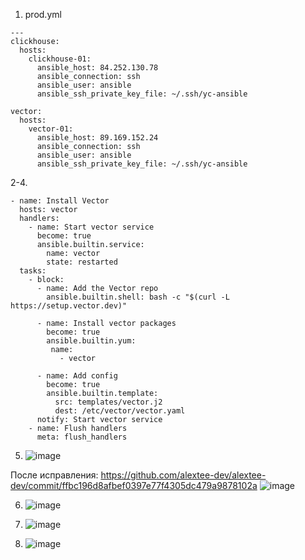 1. prod.yml
```
---
clickhouse:
  hosts:
    clickhouse-01:
      ansible_host: 84.252.130.78
      ansible_connection: ssh
      ansible_user: ansible
      ansible_ssh_private_key_file: ~/.ssh/yc-ansible

vector:
  hosts:
    vector-01:
      ansible_host: 89.169.152.24
      ansible_connection: ssh
      ansible_user: ansible
      ansible_ssh_private_key_file: ~/.ssh/yc-ansible
```
2-4. 
```
- name: Install Vector
  hosts: vector
  handlers:
    - name: Start vector service
      become: true
      ansible.builtin.service:
        name: vector
        state: restarted
  tasks:
    - block:
      - name: Add the Vector repo
        ansible.builtin.shell: bash -c "$(curl -L https://setup.vector.dev)"

      - name: Install vector packages
        become: true
        ansible.builtin.yum:
         name:
           - vector

      - name: Add config
        become: true
        ansible.builtin.template:
          src: templates/vector.j2
          dest: /etc/vector/vector.yaml
      notify: Start vector service
    - name: Flush handlers
      meta: flush_handlers
```
5. ![image](https://github.com/user-attachments/assets/3f2c2ff9-b336-4ed8-921d-b71cc64133af)

После исправления:
https://github.com/alextee-dev/alextee-dev/commit/ffbc196d8afbef0397e77f4305dc479a9878102a
![image](https://github.com/user-attachments/assets/45bcf987-6201-49b5-9658-a7b1c571eb4a)

6. ![image](https://github.com/user-attachments/assets/1606581a-d4a4-4a0d-bf65-4c5eccda32b0)
   
7. ![image](https://github.com/user-attachments/assets/357ea580-1b67-41ed-907b-d2d35756add9)

8. ![image](https://github.com/user-attachments/assets/6036651c-c911-4fea-a171-fedc29955539)
